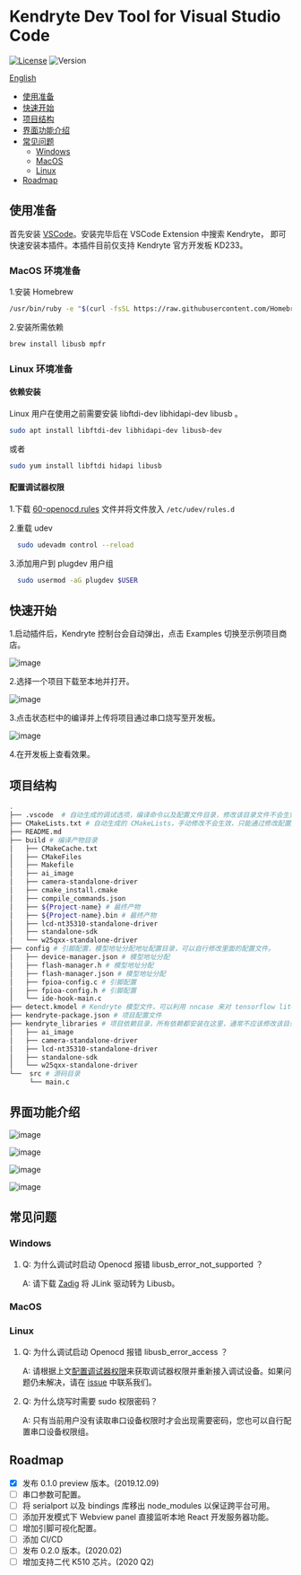 # Kendryte Dev Tool for Visual Studio Code

[![License](https://img.shields.io/badge/license-Apache%202-blue)](https://raw.githubusercontent.com/kendryte/Kendryte-dev-extension/master/LICENSE)
![Version](https://img.shields.io/badge/Version-0.3.0-green)

[English](https://raw.githubusercontent.com/kendryte/Kendryte-dev-extension/master/README_EN.md)

- [使用准备](#使用准备)
- [快速开始](#快速开始)
- [项目结构](#项目结构)
- [界面功能介绍](#界面功能介绍)
- [常见问题](#常见问题)
  - [Windows](#Windows)
  - [MacOS](#MacOS)
  - [Linux](#Linux)
- [Roadmap](#Roadmap)

## 使用准备

首先安装 [VSCode](https://code.visualstudio.com/)。安装完毕后在 VSCode Extension 中搜索 Kendryte， 即可快速安装本插件。本插件目前仅支持 Kendryte 官方开发板 KD233。

### MacOS 环境准备

1.安装 Homebrew

``` bash
/usr/bin/ruby -e "$(curl -fsSL https://raw.githubusercontent.com/Homebrew/install/master/install)"
```

2.安装所需依赖

``` bash
brew install libusb mpfr
```

### Linux 环境准备

#### 依赖安装

Linux 用户在使用之前需要安装 libftdi-dev libhidapi-dev libusb 。

``` bash
sudo apt install libftdi-dev libhidapi-dev libusb-dev
```

或者

``` bash
sudo yum install libftdi hidapi libusb
```

#### 配置调试器权限

1.下载 [60-openocd.rules](https://mirrors-kendryte.s3.cn-northwest-1.amazonaws.com.cn/60-openocd.rules) 文件并将文件放入 `/etc/udev/rules.d`

2.重载 udev

  ``` bash
    sudo udevadm control --reload
  ```

3.添加用户到 plugdev 用户组

  ``` bash
    sudo usermod -aG plugdev $USER
  ```

## 快速开始

1.启动插件后，Kendryte 控制台会自动弹出，点击 Examples 切换至示例项目商店。

![image](https://raw.githubusercontent.com/kendryte/Kendryte-dev-extension/master/resources/readme/quick-start/quick-1.jpeg)

2.选择一个项目下载至本地并打开。

![image](https://raw.githubusercontent.com/kendryte/Kendryte-dev-extension/master/resources/readme/quick-start/quick-2.jpeg)

3.点击状态栏中的编译并上传将项目通过串口烧写至开发板。

![image](https://raw.githubusercontent.com/kendryte/Kendryte-dev-extension/master/resources/readme/quick-start/quick-3.jpeg)

4.在开发板上查看效果。

## 项目结构

``` Bash  
.
├── .vscode  # 自动生成的调试选项，编译命令以及配置文件目录，修改该目录文件不会生效，该目录文件会被覆写。
├── CMakeLists.txt # 自动生成的 CMakeLists，手动修改不会生效，只能通过修改配置文件来更改生成内容。
├── README.md
├── build # 编译产物目录
│   ├── CMakeCache.txt
│   ├── CMakeFiles
│   ├── Makefile
│   ├── ai_image
│   ├── camera-standalone-driver
│   ├── cmake_install.cmake
│   ├── compile_commands.json
│   ├── ${Project-name} # 最终产物
│   ├── ${Project-name}.bin # 最终产物
│   ├── lcd-nt35310-standalone-driver
│   ├── standalone-sdk
│   └── w25qxx-standalone-driver
├── config # 引脚配置，模型地址分配地址配置目录，可以自行修改里面的配置文件。
│   ├── device-manager.json # 模型地址分配
│   ├── flash-manager.h # 模型地址分配
│   ├── flash-manager.json # 模型地址分配
│   ├── fpioa-config.c # 引脚配置
│   ├── fpioa-config.h # 引脚配置
│   └── ide-hook-main.c
├── detect.kmodel # Kendryte 模型文件，可以利用 nncase 来对 tensorflow lite 等模型转换成 kmodel
├── kendryte-package.json # 项目配置文件
├── kendryte_libraries # 项目依赖目录，所有依赖都安装在这里，通常不应该修改该目录下的内容
│   ├── ai_image
│   ├── camera-standalone-driver
│   ├── lcd-nt35310-standalone-driver
│   ├── standalone-sdk
│   └── w25qxx-standalone-driver
└──  src # 源码目录
     └── main.c
```

## 界面功能介绍

![image](https://raw.githubusercontent.com/kendryte/Kendryte-dev-extension/master/resources/readme/full-screen.png)

![image](https://raw.githubusercontent.com/kendryte/Kendryte-dev-extension/master/resources/readme/status-bar.png)

![image](https://raw.githubusercontent.com/kendryte/Kendryte-dev-extension/master/resources/readme/kendryte-index.png)

![image](https://raw.githubusercontent.com/kendryte/Kendryte-dev-extension/master/resources/readme/kendryte-lib.png)

## 常见问题

### Windows

1. Q: 为什么调试时启动 Openocd 报错 libusb_error_not_supported ？

    A: 请下载 [Zadig](https://zadig.akeo.ie/) 将 JLink 驱动转为 Libusb。

### MacOS

### Linux

1. Q: 为什么调试启动 Openocd 报错 libusb_error_access ？

    A: 请根据上文[配置调试器权限](#配置调试器权限)来获取调试器权限并重新接入调试设备。如果问题仍未解决，请在 [issue](https://github.com/kendryte/Kendryte-dev-extension/issues) 中联系我们。

2. Q: 为什么烧写时需要 sudo 权限密码？

    A: 只有当前用户没有读取串口设备权限时才会出现需要密码，您也可以自行配置串口设备权限组。

## Roadmap

- [x] 发布 0.1.0 preview 版本。(2019.12.09)
- [ ] 串口参数可配置。
- [ ] 将 serialport 以及 bindings 库移出 node_modules 以保证跨平台可用。
- [ ] 添加开发模式下 Webview panel 直接监听本地 React 开发服务器功能。
- [ ] 增加引脚可视化配置。
- [ ] 添加 CI/CD
- [ ] 发布 0.2.0 版本。(2020.02)
- [ ] 增加支持二代 K510 芯片。(2020 Q2)
